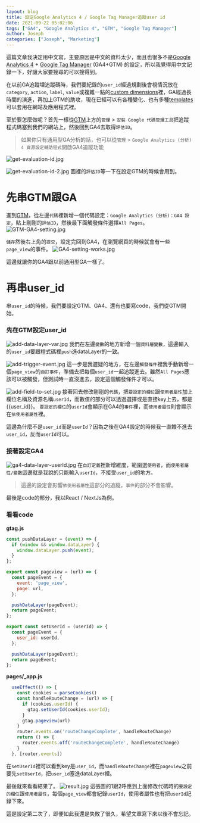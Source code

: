 ```yaml
---
layout: blog
title: 設定Google Analytics 4 / Google Tag Manager追蹤user id
date: 2021-09-22 05:02:06
tags: ["GA4", "Google Analytics 4", "GTM", "Google Tag Manager"]
author: Joseph
categories: ["Joseph", "Marketing"]
---
```


這篇文章我決定用中文寫，主要原因是中文的資料太少，而且也很多不是[Google Analytics 4](https://support.google.com/analytics/answer/10089681?hl=zh-Hant) + [Google Tag Manager](https://tagmanager.google.com/) (GA4+GTM) 的設定，所以我覺得用中文記錄一下，好讓大家要搜尋的可以搜得到。

在以前GA追蹤埋追蹤碼時，我們要紀錄的`user_id`經過規劃後會視情況放在`category`, `action`, `label`, `value`或複雜一點的[custom dimensions](https://support.google.com/analytics/answer/2709828#example-user&zippy=%2Cin-this-article)裡，GA經過長時間的演進，再加上GTM的助攻，現在已經可以有各種變化、也有多種[templates](https://tagmanager.google.com/gallery/#/)可以套用在網站及應用程式裡。

至於要怎麼做呢？首先一樣從[GTM](https://tagmanager.google.com/)上方的`管理` > `安裝 Google 代碼管理工具`把追蹤程式碼塞到我們的網站上，然後回到GA4去取得`評估ID`。
> 如果你只有通用型GA分析的話，也可以從`管理` > `Google Analytics (分析) 4 資源設定輔助程式`開啟GA4追蹤功能

![get-evaluation-id.jpg](get-evaluation-id.jpg)
<!-- more -->
![get-evaluation-id-2.jpg](get-evaluation-id-2.jpg)
圖裡的`評估ID`等一下在設定GTM的時候會用到。

# 先串GTM跟GA
進到[GTM](https://tagmanager.google.com/)，從左邊`代碼`裡新增一個代碼設定：`Google Analytics (分析)：GA4 設定`，貼上剛剛的`評估ID`，然後最下面觸發條件選擇`All Pages`。
![GTM-GA4-setting.jpg](GTM-GA4-setting.jpg)

`儲存`然後右上角的`提交`，設定完回到GA4，在瀏覽網頁的時候就會有一些`page_view`的事件。
![GA4-setting-works.jpg](GA4-setting-works.jpg)

這邊就讓你的GA4跟以前通用型GA一樣了。

# 再串user_id

串`user_id`的時候，我們要設定GTM、GA4、還有也要寫code，我們從GTM開始。
### 先在GTM設定user_id

![add-data-layer-var.jpg](add-data-layer-var.jpg)
我們在左邊`變數`的地方新增一個`資料層變數`，這邊輸入的`user_id`要跟程式碼裡`push`進dataLayer的一致。

![add-trigger-event.jpg](add-trigger-event.jpg)
這一步是我遲疑的地方，在左邊`觸發條件`裡我手動新增一個`page_view`的`自訂事件`，準備去把每個`user_id`一起追蹤進去。雖然`All Pages`應該可以被觸發，但測試時一直沒進去，設定這個觸發條件才可以。

![add-field-to-set.jpg](add-field-to-set.jpg)
接著回去修改剛剛的`代碼`，把`要設定的欄位`跟`使用者屬性`加上欄位名稱及資源名稱`userId`，而數值的部分可以透過選擇或是直接key上去，都是{{user_id}}。
`要設定的欄位`的`userId`會顯示在GA4的`事件`裡，而`使用者屬性`則會顯示在`依使用者屬性`裡。

這邊為什麼不是`user_id`而是`userId`？因為之後在GA4設定的時候我一直餵不進去`user_id`，反而`userId`可以。

### 接著設定GA4
![ga4-data-layer-userId.jpg](ga4-data-layer-userId.jpg)
在`自訂定義`裡新增維度，範圍選`使用者`，而`使用者屬性/變數`這邊就是我說的只能輸入`userId`，不接受`user_id`的地方。

> 這邊的設定會影響`依使用者屬性`這部分的追蹤，`事件`的部分不會影響。

最後是code的部分，我以React / NextJs為例。

### 看看code

**gtag.js**
```javascript
const pushDataLayer = (event) => {
  if (window && window.dataLayer) {
    window.dataLayer.push(event);
  }
};

export const pageview = (url) => {
  const pageEvent = {
    event: 'page_view',
    page: url,
  };

  pushDataLayer(pageEvent);
  return pageEvent;
};

export const setUserId = (userId) => {
  const pageEvent = {
    user_id: userId,
  };

  pushDataLayer(pageEvent);
  return pageEvent;
};
```

**pages/_app.js**

```javascript
  useEffect(() => {
    const cookies = parseCookies()
    const handleRouteChange = (url) => {
      if (cookies.userId) {
        gtag.setUserId(cookies.userId);
      }
      gtag.pageview(url)
    }
    router.events.on('routeChangeComplete', handleRouteChange)
    return () => {
      router.events.off('routeChangeComplete', handleRouteChange)
    }
  }, [router.events])
```

在`setUserId`裡可以看到key是`user_id`，而`handleRouteChange`裡在`pageview`之前要先`setUserId`，把`user_id`塞進dataLayer裡。

最後就來看看結果了。
![result.jpg](result.jpg)
這張圖的1跟2呼應到上面修改代碼時的`要設定的欄位`跟`使用者屬性`，每個`page_view`都會紀錄`userId`，使用者屬性也有把`userId`記錄下來。

這是設定第二次了，即便如此我還是失敗了很久，希望文章寫下來以後不會忘記。
